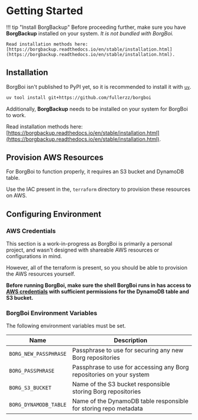 # Getting Started

!!! tip "Install BorgBackup"
    Before proceeding further, make sure you have **BorgBackup** installed on your system. _It is not bundled with BorgBoi._

    Read installation methods here: [https://borgbackup.readthedocs.io/en/stable/installation.html](https://borgbackup.readthedocs.io/en/stable/installation.html).

## Installation

BorgBoi isn't published to PyPI yet, so it is recommended to install it with [`uv`](https://docs.astral.sh/uv/).

```sh
uv tool install git+https://github.com/fullerzz/borgboi
```

Additionally, **BorgBackup** needs to be installed on your system for BorgBoi to work.

Read installation methods here: [https://borgbackup.readthedocs.io/en/stable/installation.html](https://borgbackup.readthedocs.io/en/stable/installation.html).

## Provision AWS Resources

For BorgBoi to function properly, it requires an S3 bucket and DynamoDB table.

Use the IAC present in the, `terraform` directory to provision these resources on AWS.

## Configuring Environment

### AWS Credentials

This section is a work-in-progress as BorgBoi is primarily a personal project, and wasn't designed with shareable AWS resources or configurations in mind.

However, all of the terraform is present, so you should be able to provision the AWS resources yourself.

**Before running BorgBoi, make sure the shell BorgBoi runs in has access to [AWS credentials](https://docs.aws.amazon.com/cli/latest/userguide/cli-chap-authentication.html) with sufficient permissions for the DynamoDB table and S3 bucket.**

### BorgBoi Environment Variables

The following environment variables must be set.

| Name | Description |
| ------------ | -------------------------------------|
| `BORG_NEW_PASSPHRASE` | Passphrase to use for securing any new Borg repositories |
| `BORG_PASSPHRASE` | Passphrase to use for accessing any Borg repositories on your system |
| `BORG_S3_BUCKET` | Name of the S3 bucket responsible storing Borg repositories |
| `BORG_DYNAMODB_TABLE` | Name of the DynamoDB table responsible for storing repo metadata |
